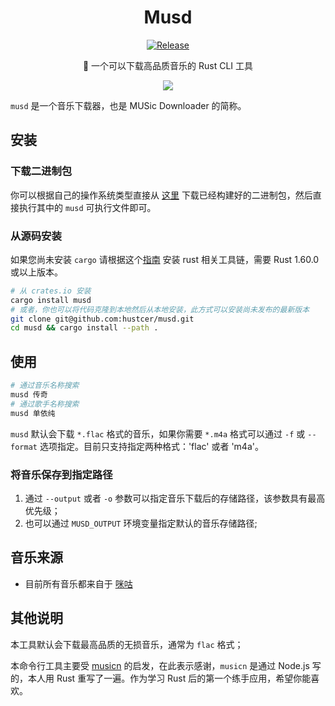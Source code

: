 <div align="center">

# Musd

[![Release](https://github.com/hustcer/musd/actions/workflows/release.yaml/badge.svg)](https://github.com/hustcer/musd/actions/workflows/release.yaml)

🎵 一个可以下载高品质音乐的 Rust CLI 工具

![](https://img.alicdn.com/imgextra/i2/O1CN01xGrmUJ1ncQeYjvDcj_!!6000000005110-1-tps-1964-878.gif)

</div>

`musd` 是一个音乐下载器，也是 MUSic Downloader 的简称。

## 安装

### 下载二进制包

你可以根据自己的操作系统类型直接从 [这里](https://github.com/hustcer/musd/releases) 下载已经构建好的二进制包，然后直接执行其中的 `musd` 可执行文件即可。

### 从源码安装

如果您尚未安装 `cargo` 请根据这个[指南](https://www.rust-lang.org/tools/install) 安装 rust 相关工具链，需要 Rust 1.60.0 或以上版本。

```bash
# 从 crates.io 安装
cargo install musd
# 或者，你也可以将代码克隆到本地然后从本地安装，此方式可以安装尚未发布的最新版本
git clone git@github.com:hustcer/musd.git
cd musd && cargo install --path .
```

## 使用

```bash
# 通过音乐名称搜索
musd 传奇
# 通过歌手名称搜索
musd 单依纯
```

`musd` 默认会下载 `*.flac` 格式的音乐，如果你需要 `*.m4a` 格式可以通过 `-f` 或 `--format` 选项指定。目前只支持指定两种格式：'flac' 或者 'm4a'。

### 将音乐保存到指定路径

1. 通过 `--output` 或者 `-o` 参数可以指定音乐下载后的存储路径，该参数具有最高优先级；
2. 也可以通过 `MUSD_OUTPUT` 环境变量指定默认的音乐存储路径;

## 音乐来源

- 目前所有音乐都来自于 [咪咕](https://music.migu.cn/)

## 其他说明

本工具默认会下载最高品质的无损音乐，通常为 `flac` 格式；

本命令行工具主要受 [musicn](https://github.com/zonemeen/musicn) 的启发，在此表示感谢，`musicn` 是通过 Node.js 写的，本人用 Rust 重写了一遍。作为学习 Rust 后的第一个练手应用，希望你能喜欢。

